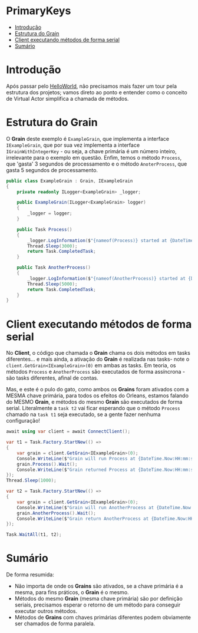 # PrimaryKeys

- [Introdução](#introdução)
- [Estrutura do Grain](#estrutura-do-grain)
- [Client executando métodos de forma serial](#client-executando-métodos-de-forma-serial)
- [Sumário](#sumário)

# Introdução

Após passar pelo [HelloWorld](https://github.com/prrandrade/OrleansStudy/tree/master/study/01-HelloWorld), não precisamos mais fazer um tour pela estrutura dos projetos; vamos direto ao ponto e entender como o conceito de Virtual Actor simplifica a chamada de métodos.

# Estrutura do Grain

O **Grain** deste exemplo é `ExampleGrain`, que implementa a interface `IExampleGrain`, que por sua vez implementa a interface `IGrainWithIntegerKey` - ou seja, a chave primária é um número inteiro, irrelevante para o exemplo em questão. Enfim, temos o método `Process`, que 'gasta' 3 segundos de processamento e o método `AnoterProcess`, que gasta 5 segundos de processamento.

```csharp
public class ExampleGrain : Grain, IExampleGrain
{
	private readonly ILogger<ExampleGrain> _logger;

	public ExampleGrain(ILogger<ExampleGrain> logger)
	{
		_logger = logger;
	}

	public Task Process()
	{
		_logger.LogInformation($"{nameof(Process)} started at {DateTime.Now}");
		Thread.Sleep(3000);
		return Task.CompletedTask;
	}

	public Task AnotherProcess()
	{
		_logger.LogInformation($"{nameof(AnotherProcess)} started at {DateTime.Now}");
		Thread.Sleep(5000);
		return Task.CompletedTask;
	}
}
```

# Client executando métodos de forma serial

No **Client**, o código que chamada o **Grain** chama os dois métodos em tasks diferentes... e mais ainda, a ativação do **Grain** é realizada nas tasks- note o `client.GetGrain<IExampleGrain>(0)` em ambas as tasks. Em teoria, os métodos `Process` e `AnotherProcess` são executados de forma assíncrona - são tasks diferentes, afinal de contas.

Mas, e este é o pulo do gato, como ambos os **Grains** foram ativados com a MESMA chave primária, para todos os efeitos do Orleans, estamos falando do MESMO **Grain**, e métodos do mesmo **Grain** são executados de forma serial. Literalmente a `task t2` vai ficar esperando que o método `Process` chamado na `task t1` seja executado, se a gente fazer nenhuma configuração!

```csharp
await using var client = await ConnectClient();

var t1 = Task.Factory.StartNew(() =>
{
	var grain = client.GetGrain<IExampleGrain>(0);
	Console.WriteLine($"Grain will run Process at {DateTime.Now:HH:mm:ss.fff}");
	grain.Process().Wait();
	Console.WriteLine($"Grain returned Process at {DateTime.Now:HH:mm:ss.fff}");
});
Thread.Sleep(1000);

var t2 = Task.Factory.StartNew(() =>
{
	var grain = client.GetGrain<IExampleGrain>(0);
	Console.WriteLine($"Grain will run AnotherProcess at {DateTime.Now:HH:mm:ss.fff}");
	grain.AnotherProcess().Wait();
	Console.WriteLine($"Grain return AnotherProcess at {DateTime.Now:HH:mm:ss.fff}");
});

Task.WaitAll(t1, t2);

```

# Sumário

De forma resumida:

- Não importa de onde os **Grains** são ativados, se a chave primária é a mesma, para fins práticos, o **Grain** é o mesmo.
- Métodos do mesmo **Grain** (mesma chave primária) são por definição seriais, precisamos esperar o retorno de um método para conseguir executar outros métodos.
- Métodos de **Grains** com chaves primárias diferentes podem obviamente ser chamados de forma paralela.



